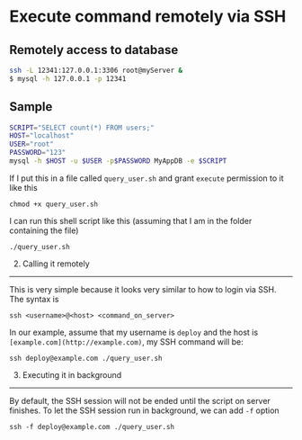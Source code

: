 # Execute command remotely via SSH 
## Remotely access to database

```sh
ssh -L 12341:127.0.0.1:3306 root@myServer &
$ mysql -h 127.0.0.1 -p 12341
```

## Sample

```sh
SCRIPT="SELECT count(*) FROM users;"
HOST="localhost"
USER="root"
PASSWORD="123"
mysql -h $HOST -u $USER -p$PASSWORD MyAppDB -e $SCRIPT
```

If I put this in a file called `query_user.sh` and grant `execute` permission to it like this

```
chmod +x query_user.sh

```

I can run this shell script like this (assuming that I am in the folder containing the file)

```
./query_user.sh

```

2.  Calling it remotely

---

This is very simple because it looks very similar to how to login via SSH. The syntax is

```
ssh <username>@<host> <command_on_server>

```

In our example, assume that my username is `deploy` and the host is `[example.com](http://example.com)`, my SSH command will be:

```
ssh deploy@example.com ./query_user.sh

```

3.  Executing it in background

---

By default, the SSH session will not be ended until the script on server finishes. To let the SSH session run in background, we can add `-f` option

```
ssh -f deploy@example.com ./query_user.sh
```
